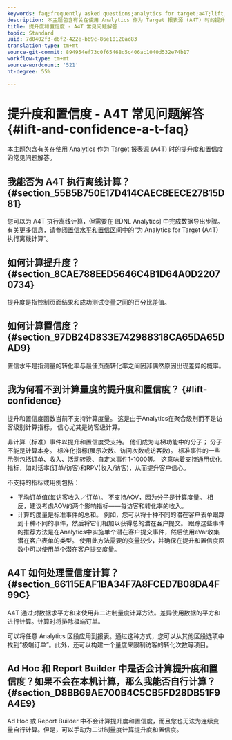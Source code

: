 ```yaml
---
keywords: faq;frequently asked questions;analytics for target;a4T;lift;ad hoc;report builder;confidence
description: 本主题包含有关在使用 Analytics 作为 Target 报表源 (A4T) 时的提升度和置信度的常见问题解答。
title: 提升度和置信度 - A4T 常见问题解答
topic: Standard
uuid: 7d0402f3-d6f2-422e-b69c-86e10120ac83
translation-type: tm+mt
source-git-commit: 894954ef73c0f65468d5c406ac1040d532e74b17
workflow-type: tm+mt
source-wordcount: '521'
ht-degree: 55%

---
```



# 提升度和置信度 - A4T 常见问题解答{#lift-and-confidence-a-t-faq}

本主题包含有关在使用 Analytics 作为 Target 报表源 (A4T) 时的提升度和置信度的常见问题解答。

## 我能否为 A4T 执行离线计算？{#section_55B5B750E17D414CAECBEECE27B15D81}

您可以为 A4T 执行离线计算，但需要在 [!DNL Analytics] 中完成数据导出步骤。有关更多信息，请参阅[置信水平和置信区间](../../../c-reports/conversion-rate.md#concept_0D0002A1EBDF420E9C50E2A46F36629B)中的“为 Analytics for Target (A4T) 执行离线计算”。

## 如何计算提升度？{#section_8CAE788EED5646C4B1D64A0D22070734}

提升度是指控制页面结果和成功测试变量之间的百分比差值。

## 如何计算置信度？ {#section_97DB24D833E742988318CA65DA65DAD9}

置信水平是指测量的转化率与最佳页面转化率之间因非偶然原因出现差异的概率。

## 我为何看不到计算量度的提升度和置信度？ {#lift-confidence}

提升和置信度函数当前不支持计算度量。 这是由于Analytics在聚合级别而不是访客级别计算指标。 信心尤其是访客级计算。

非计算（标准）事件以提升和置信度受支持。 他们成为电梯功能中的分子； 分子不能是计算本身。 标准化指标(展示次数、访问次数或访客数)。 标准事件的一些示例包括订单、收入、活动转换、自定义事件1-1000等。 这意味着支持通用优化指标，如对话率(订单/访客)和RPV(收入/访客)，从而提升客户信心。

不支持的指标或用例包括：

* 平均订单值(每访客收入／订单)。 不支持AOV，因为分子是计算度量。 相反，建议考虑AOV的两个影响指标——每访客和转化率的收入。
* 计算的度量是标准事件的总和。 例如，您可以将十种不同的潜在客户表单跟踪到十种不同的事件，然后将它们相加以获得总的潜在客户提交。 跟踪这些事件的推荐方法是在Analytics中实施单个潜在客户提交事件，然后使用eVar收集潜在客户表单的类型。 使用此方法需要的变量较少，并确保在提升和置信度函数中可以使用单个潜在客户提交度量。

## A4T 如何处理置信度计算？{#section_66115EAF1BA34F7A8FCED7B08DA4F99C}

A4T 通过对数据求平方和来使用非二进制量度计算方法。差异使用数据的平方和进行计算。计算时将排除极端订单。

可以将任意 Analytics 区段应用到报表。通过这种方式，您可以从其他区段选项中找到“极端订单”。此外，还可以构建一个量度来限制访客的转化次数等项目。

## Ad Hoc 和 Report Builder 中是否会计算提升度和置信度？如果不会在本机计算，那么我能否自行计算？ {#section_D8BB69AE700B4C5CB5FD28DB51F9A4E9}

Ad Hoc 或 Report Builder 中不会计算提升度和置信度，而且您也无法为连续变量自行计算。但是，可以手动为二进制量度计算提升度和置信度。
